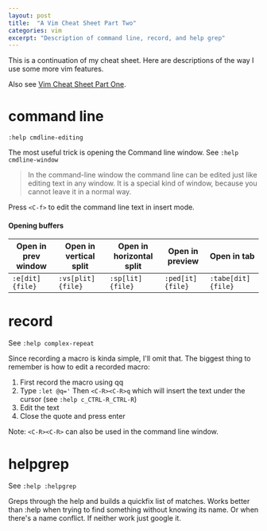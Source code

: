```yaml
---
layout: post
title:  "A Vim Cheat Sheet Part Two"
categories: vim
excerpt: "Description of command line, record, and help grep"
---
```


This is a continuation of my cheat sheet. Here are descriptions of the way I use some more vim features.

Also see <a href="{{ site.url }}/vim/2013/09/29/vim_cheat_sheet_part_one.html">Vim Cheat Sheet Part One</a>.

# command line

`:help cmdline-editing`

The most useful trick is opening the Command line window. See `:help cmdline-window`

> In the command-line window the command line can be edited just like editing
> text in any window.  It is a special kind of window, because you cannot leave
> it in a normal way.

Press `<C-f>` to edit the command line text in insert mode.

#### Opening buffers

| Open in prev window           | Open in vertical split | Open in horizontal split | Open in preview   | Open in tab         |
| -------------------           | ---------------------- | ------------------------ | ---------------   | -----------         |
| `:e[dit] {file}`              | `:vs[plit] {file}`     | `:sp[lit] {file}`        | `:ped[it] {file}` | `:tabe[dit] {file}` |

# record

See `:help complex-repeat`

Since recording a macro is kinda simple, I'll omit that. The biggest
thing to remember is how to edit a recorded macro:

1. First record the macro using qq
1. Type `:let @q='` Then `<C-R><C-R>q` which will insert the text
   under the cursor (see `:help c_CTRL-R_CTRL-R`)
1. Edit the text
1. Close the quote and press enter

Note: `<C-R><C-R>` can also be used in the command line window.

# helpgrep

See `:help :helpgrep`

Greps through the help and builds a quickfix list of matches. Works
better than :help when trying to find something without knowing its
name. Or when there's a name conflict. If neither work just google it.
